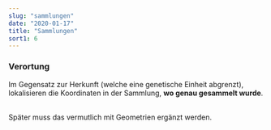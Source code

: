 ```yaml
---
slug: "sammlungen"
date: "2020-01-17"
title: "Sammlungen"
sort1: 6
---
```



### Verortung

Im Gegensatz zur Herkunft (welche eine genetische Einheit abgrenzt), lokalisieren die Koordinaten in der Sammlung, **wo genau gesammelt wurde**.<br/><br/>

Später muss das vermutlich mit Geometrien ergänzt werden.